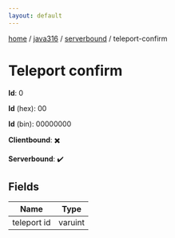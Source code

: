 ```yaml
---
layout: default
---
```


[home](/)  /  [java316](/protocol/java316)  /  [serverbound](/protocol/java316/serverbound)  /  teleport-confirm

# Teleport confirm

**Id**: 0

**Id** (hex): 00

**Id** (bin): 00000000

**Clientbound**: ✖️

**Serverbound**: ✔️

## Fields

Name | Type
---|---
teleport id | varuint
